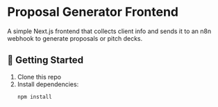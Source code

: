 # Proposal Generator Frontend

A simple Next.js frontend that collects client info and sends it to an n8n webhook to generate proposals or pitch decks.

## 🚀 Getting Started

1. Clone this repo
2. Install dependencies:
   ```bash
   npm install
